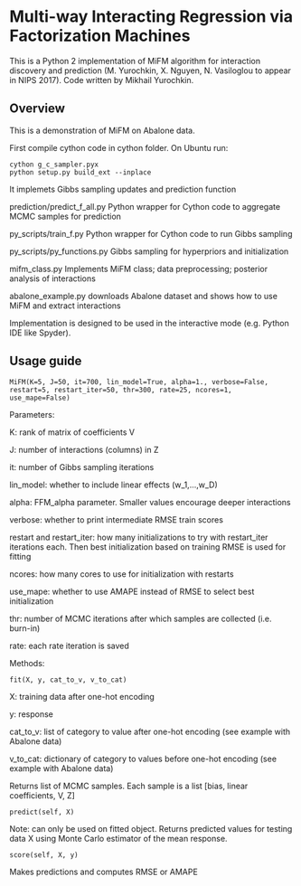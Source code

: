 # Multi-way Interacting Regression via Factorization Machines

This is a Python 2 implementation of MiFM algorithm for interaction discovery and prediction (M. Yurochkin, X. Nguyen, N. Vasiloglou to appear in NIPS 2017). Code written by Mikhail Yurochkin.

## Overview

This is a demonstration of MiFM on Abalone data. 

First compile cython code in cython folder. On Ubuntu run:
```
cython g_c_sampler.pyx
python setup.py build_ext --inplace
```

It implemets Gibbs sampling updates and prediction function

prediction/predict_f_all.py Python wrapper for Cython code to aggregate MCMC samples for prediction

py_scripts/train_f.py Python wrapper for Cython code to run Gibbs sampling

py_scripts/py_functions.py Gibbs sampling for hyperpriors and initialization

mifm_class.py Implements MiFM class; data preprocessing; posterior analysis of interactions

abalone_example.py downloads Abalone dataset and shows how to use MiFM and extract interactions

Implementation is designed to be used in the interactive mode (e.g. Python IDE like Spyder).

## Usage guide

```
MiFM(K=5, J=50, it=700, lin_model=True, alpha=1., verbose=False, restart=5, restart_iter=50, thr=300, rate=25, ncores=1, use_mape=False)
```

Parameters:

K: rank of matrix of coefficients V

J: number of interactions (columns) in Z

it: number of Gibbs sampling iterations

lin_model: whether to include linear effects (w_1,...,w_D)

alpha: FFM_alpha parameter. Smaller values encourage deeper interactions

verbose: whether to print intermediate RMSE train scores

restart and restart_iter: how many initializations to try with restart_iter iterations each. Then best initialization based on training RMSE is used for fitting

ncores: how many cores to use for initialization with restarts

use_mape: whether to use AMAPE instead of RMSE to select best initialization

thr: number of MCMC iterations after which samples are collected (i.e. burn-in)

rate: each rate iteration is saved

Methods:
```
fit(X, y, cat_to_v, v_to_cat)
```

X: training data after one-hot encoding

y: response

cat_to_v: list of category to value after one-hot encoding (see example with Abalone data)

v_to_cat: dictionary of category to values before one-hot encoding (see example with Abalone data)

Returns list of MCMC samples. Each sample is a list [bias, linear coefficients, V, Z]

```
predict(self, X)
```
Note: can only be used on fitted object. 
Returns predicted values for testing data X using Monte Carlo estimator of the mean response.

```
score(self, X, y)
```
Makes predictions and computes RMSE or AMAPE
